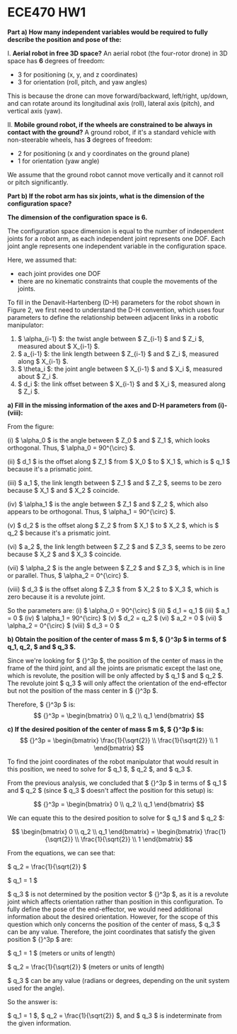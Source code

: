 # ECE470 HW1



**Part a) How many independent variables would be required to fully describe the position and pose of the:**

I. **Aerial robot in free 3D space?**
An aerial robot (the four-rotor drone) in 3D space has **6** degrees of freedom:

- 3 for positioning (x, y, and z coordinates)
- 3 for orientation (roll, pitch, and yaw angles)

This is because the drone can move forward/backward, left/right, up/down, and can rotate around its longitudinal axis (roll), lateral axis (pitch), and vertical axis (yaw).

II. **Mobile ground robot, if the wheels are constrained to be always in contact with the ground?**
A ground robot, if it's a standard vehicle with non-steerable wheels, has **3** degrees of freedom:

- 2 for positioning (x and y coordinates on the ground plane)
- 1 for orientation (yaw angle)

We assume that the ground robot cannot move vertically and it cannot roll or pitch significantly.

**Part b) If the robot arm has six joints, what is the dimension of the configuration space?**

**The dimension of the configuration space is 6.**

The configuration space dimension is equal to the number of independent joints for a robot arm, as each independent joint represents one DOF. Each joint angle represents one independent variable in the configuration space.

Here, we assumed that:

- each joint provides one DOF 
- there are no kinematic constraints that couple the movements of the joints.



To fill in the Denavit-Hartenberg (D-H) parameters for the robot shown in Figure 2, we first need to understand the D-H convention, which uses four parameters to define the relationship between adjacent links in a robotic manipulator:

1. $ \alpha_{i-1} $: the twist angle between $ Z_{i-1} $ and $ Z_i $, measured about $ X_{i-1} $.
2. $ a_{i-1} $: the link length between $ Z_{i-1} $ and $ Z_i $, measured along $ X_{i-1} $.
3. $ \theta_i $: the joint angle between $ X_{i-1} $ and $ X_i $, measured about $ Z_i $.
4. $ d_i $: the link offset between $ X_{i-1} $ and $ X_i $, measured along $ Z_i $.

**a) Fill in the missing information of the axes and D-H parameters from (i)-(viii):**

From the figure:

(i) $ \alpha_0 $ is the angle between $ Z_0 $ and $ Z_1 $, which looks orthogonal. Thus, $ \alpha_0 = 90^{\circ} $.

(ii) $ d_1 $ is the offset along $ Z_1 $ from $ X_0 $ to $ X_1 $, which is $ q_1 $ because it's a prismatic joint.

(iii) $ a_1 $, the link length between $ Z_1 $ and $ Z_2 $, seems to be zero because $ X_1 $ and $ X_2 $ coincide.

(iv) $ \alpha_1 $ is the angle between $ Z_1 $ and $ Z_2 $, which also appears to be orthogonal. Thus, $ \alpha_1 = 90^{\circ} $.

(v) $ d_2 $ is the offset along $ Z_2 $ from $ X_1 $ to $ X_2 $, which is $ q_2 $ because it's a prismatic joint.

(vi) $ a_2 $, the link length between $ Z_2 $ and $ Z_3 $, seems to be zero because $ X_2 $ and $ X_3 $ coincide.

(vii) $ \alpha_2 $ is the angle between $ Z_2 $ and $ Z_3 $, which is in line or parallel. Thus, $ \alpha_2 = 0^{\circ} $.

(viii) $ d_3 $ is the offset along $ Z_3 $ from $ X_2 $ to $ X_3 $, which is zero because it is a revolute joint.

So the parameters are:
(i) $ \alpha_0 = 90^{\circ} $
(ii) $ d_1 = q_1 $
(iii) $ a_1 = 0 $
(iv) $ \alpha_1 = 90^{\circ} $
(v) $ d_2 = q_2 $
(vi) $ a_2 = 0 $
(vii) $ \alpha_2 = 0^{\circ} $
(viii) $ d_3 = 0 $

**b) Obtain the position of the center of mass $ m $, $ {}^3p $ in terms of $ q_1, q_2, $ and $ q_3 $.**

Since we're looking for $ {}^3p $, the position of the center of mass in the frame of the third joint, and all the joints are prismatic except the last one, which is revolute, the position will be only affected by $ q_1 $ and $ q_2 $. The revolute joint $ q_3 $ will only affect the orientation of the end-effector but not the position of the mass center in $ {}^3p $.

Therefore, $ {}^3p $ is:
$$ {}^3p = \begin{bmatrix} 0 \\ q_2 \\ q_1 \end{bmatrix} $$





**c) If the desired position of the center of mass $ m $, $ {}^3p $ is:**
$$ {}^3p = \begin{bmatrix} \frac{1}{\sqrt{2}} \\ \frac{1}{\sqrt{2}} \\ 1 \end{bmatrix} $$

To find the joint coordinates of the robot manipulator that would result in this position, we need to solve for $ q_1 $, $ q_2 $, and $ q_3 $.

From the previous analysis, we concluded that $ {}^3p $ in terms of $ q_1 $ and $ q_2 $ (since $ q_3 $ doesn't affect the position for this setup) is:

$$ {}^3p = \begin{bmatrix} 0 \\ q_2 \\ q_1 \end{bmatrix} $$

We can equate this to the desired position to solve for $ q_1 $ and $ q_2 $:

$$ \begin{bmatrix} 0 \\ q_2 \\ q_1 \end{bmatrix} = \begin{bmatrix} \frac{1}{\sqrt{2}} \\ \frac{1}{\sqrt{2}} \\ 1 \end{bmatrix} $$

From the equations, we can see that:

$ q_2 = \frac{1}{\sqrt{2}} $

$ q_1 = 1 $

$ q_3 $ is not determined by the position vector $ {}^3p $, as it is a revolute joint which affects orientation rather than position in this configuration. To fully define the pose of the end-effector, we would need additional information about the desired orientation. However, for the scope of this question which only concerns the position of the center of mass, $ q_3 $ can be any value. Therefore, the joint coordinates that satisfy the given position $ {}^3p $ are:

$ q_1 = 1 $ (meters or units of length)

$ q_2 = \frac{1}{\sqrt{2}} $ (meters or units of length)

$ q_3 $ can be any value (radians or degrees, depending on the unit system used for the angle).

So the answer is:

$ q_1 = 1 $, $ q_2 = \frac{1}{\sqrt{2}} $, and $ q_3 $ is indeterminate from the given information.